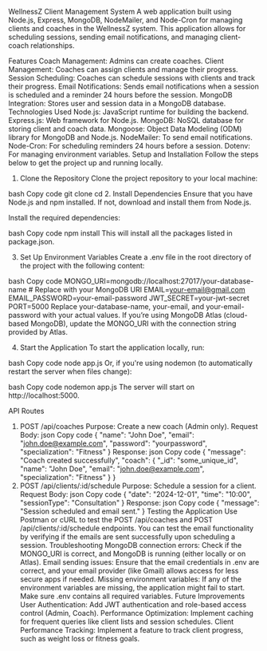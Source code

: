 


WellnessZ Client Management System
A web application built using Node.js, Express, MongoDB, NodeMailer, and Node-Cron for managing clients and coaches in the WellnessZ system. This application allows for scheduling sessions, sending email notifications, and managing client-coach relationships.

Features
Coach Management: Admins can create coaches.
Client Management: Coaches can assign clients and manage their progress.
Session Scheduling: Coaches can schedule sessions with clients and track their progress.
Email Notifications: Sends email notifications when a session is scheduled and a reminder 24 hours before the session.
MongoDB Integration: Stores user and session data in a MongoDB database.
Technologies Used
Node.js: JavaScript runtime for building the backend.
Express.js: Web framework for Node.js.
MongoDB: NoSQL database for storing client and coach data.
Mongoose: Object Data Modeling (ODM) library for MongoDB and Node.js.
NodeMailer: To send email notifications.
Node-Cron: For scheduling reminders 24 hours before a session.
Dotenv: For managing environment variables.
Setup and Installation
Follow the steps below to get the project up and running locally.

1. Clone the Repository
Clone the project repository to your local machine:

bash
Copy code
git clone <repository-url>
cd <project-folder>
2. Install Dependencies
Ensure that you have Node.js and npm installed. If not, download and install them from Node.js.

Install the required dependencies:

bash
Copy code
npm install
This will install all the packages listed in package.json.

3. Set Up Environment Variables
Create a .env file in the root directory of the project with the following content:

bash
Copy code
MONGO_URI=mongodb://localhost:27017/your-database-name  # Replace with your MongoDB URI
EMAIL=your-email@gmail.com
EMAIL_PASSWORD=your-email-password
JWT_SECRET=your-jwt-secret
PORT=5000
Replace your-database-name, your-email, and your-email-password with your actual values. If you’re using MongoDB Atlas (cloud-based MongoDB), update the MONGO_URI with the connection string provided by Atlas.

4. Start the Application
To start the application locally, run:

bash
Copy code
node app.js
Or, if you're using nodemon (to automatically restart the server when files change):

bash
Copy code
nodemon app.js
The server will start on http://localhost:5000.

API Routes
1. POST /api/coaches
Purpose: Create a new coach (Admin only).
Request Body:
json
Copy code
{
  "name": "John Doe",
  "email": "john.doe@example.com",
  "password": "yourpassword",
  "specialization": "Fitness"
}
Response:
json
Copy code
{
  "message": "Coach created successfully",
  "coach": {
    "_id": "some_unique_id",
    "name": "John Doe",
    "email": "john.doe@example.com",
    "specialization": "Fitness"
  }
}
2. POST /api/clients/:id/schedule
Purpose: Schedule a session for a client.
Request Body:
json
Copy code
{
  "date": "2024-12-01",
  "time": "10:00",
  "sessionType": "Consultation"
}
Response:
json
Copy code
{
  "message": "Session scheduled and email sent."
}
Testing the Application
Use Postman or cURL to test the POST /api/coaches and POST /api/clients/:id/schedule endpoints.
You can test the email functionality by verifying if the emails are sent successfully upon scheduling a session.
Troubleshooting
MongoDB connection errors: Check if the MONGO_URI is correct, and MongoDB is running (either locally or on Atlas).
Email sending issues: Ensure that the email credentials in .env are correct, and your email provider (like Gmail) allows access for less secure apps if needed.
Missing environment variables: If any of the environment variables are missing, the application might fail to start. Make sure .env contains all required variables.
Future Improvements
User Authentication: Add JWT authentication and role-based access control (Admin, Coach).
Performance Optimization: Implement caching for frequent queries like client lists and session schedules.
Client Performance Tracking: Implement a feature to track client progress, such as weight loss or fitness goals.
